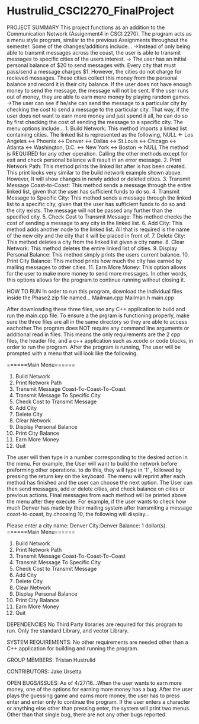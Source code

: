 # Hustrulid_CSCI2270_FinalProject

PROJECT SUMMARY
  This project functions as an addition to the Communication Network (Assignment4 in CSCI 2270). The program acts as a menu style program, similar to the previous Assignments throughout the semester. Some of the changes/additions include...
    ->Instead of only being able to transmit messages across the coast, the user is able to transmit messages to specific cities of the users interest. 
    -> The user has an initial personal balance of $20 to send messages with. Every city that must pass/send a message charges $1. However, the cities do not charge for recieved messages. These cities collect this money from the personal balance and record it in their city balance. If the user does not have enough money to send the message, the message will not be sent. If the user runs out of money, they are able to earn more money by playing random games.
    ->The user can see if he/she can send the message to a particular city by checking the cost to send a message to the particular city. That way, if the user does not want to earn more money and just spend it all, he can do so by first checking the cost of sending the message to a specific city.
  The menu options include...
    1. Build Network: This method imports a linked list containing cities. The linked list is represented as the following,
                NULL <- Los Angeles <-> Phoenix <-> Denver <-> Dallas <-> St.Louis <-> Chicago <-> Atlanta <-> Washington, D.C. <-> New York <-> Boston -> NULL
        The method is REQUIRED for any other operation. Calling the other methods except for exit and check personal balance will result in an error message.
    2. Print Network Path: This method prints the linked list after is has been created. This print looks very similar to the     build network example shown above. However, It will show changes in newly added or deleted cities.
    3. Transmit Message Coast-to-Coast: This method sends a message through the entire linked list, given that the user has     sufficient funds to do so.
    4. Transmit Message to Specific City: This method sends a message through the linked list to a specific city, given        that the user has sufficient funds to do so and the city exists. The message will not be passed any further than       the specified city.
    5. Check Cost to Transmit Message: This method checks the cost of sending a message to any city in the linked list.
    6. Add City: This method adds another node to the linked list. All that is required is the name of the new city and the     city that it will be placed in front of.
    7. Delete City: This method deletes a city from the linked list given a city name.
    8. Clear Network: This method deletes the entire linked list of cities.
    9. Display Personal Balance: This method simply prints the users current balance.
    10. Print City Balance: This method prints how much the city has earned by mailing messages to other cities.
    11. Earn More Money: This option allows for the user to make more money to send more messages. In other words, this        options allows for the program to continue running without closing it. 
    
HOW TO RUN
  In order to run this program, download the individual files inside the Phase2.zip file named...
    Mailman.cpp
    Mailman.h
    main.cpp
  
  After downloading these three files, use any C++ application to build and run the main.cpp file. To ensure a the prgram is functioning properly, make sure the three files are all in the same directory so they are able to access eachother.The program does NOT require any command line arguments or additional read in files. This means the only requirements are the 2 cpp files, the header file, and a c++ application such as xcode or code blocks, in order to run the program. After the program is running, The user will be prompted with a menu that will look like the following.
  
   ======Main Menu======
  1. Build Network
  2. Print Network Path
  3. Transmit Message Coast-To-Coast-To-Coast
  4. Transmit Message To Specific City
  5. Check Cost to Transmit Message
  6. Add City
  7. Delete City
  8. Clear Network
  9. Display Personal Balance
  10. Print City Balance
  11. Earn More Money
  12. Quit
   
  The user will then type in a number corresponding to the desired action in the menu. For example, the User will want to build the network before preforming other operations. to do this, they will type in '1' , followed by pressing the return key on the keyboard. The menu will reprint after each method has finished and the user can choose the next option. The User can then send messages, add or delete cities, and check balance on cities or previous actions. Final messages from each method will be printed above the menu after they execute. For example, if the user wants to check how much Denver has made by their mailing system after transmiting a message coast-to-coast, by choosing 10, the following will display...

  Please enter a city name:
  Denver
  City:Denver
  Balance: 1 dollar(s).
  ======Main Menu======
  1. Build Network
  2. Print Network Path
  3. Transmit Message Coast-To-Coast-To-Coast
  4. Transmit Message To Specific City
  5. Check Cost to Transmit Message
  6. Add City
  7. Delete City
  8. Clear Network
  9. Display Personal Balance
  10. Print City Balance
  11. Earn More Money
  12. Quit
  
DEPENDENCIES
  No Third Party libraries are required for this program to run. Only the standard Library, and vector Library.

SYSTEM REQUIREMENTS:
  No other requirements are needed other than a C++ application for building and running the program.
  
GROUP MEMBERS:
  Tristan Hustrulid
  
CONTRIBUTORS:
  Jake Ursetta
  
OPEN BUGS/ISSUES:
  As of 4/27/16...When the user wants to earn more money, one of the options for earning more money has a bug. After the user plays the guessing game and earns more money, the user has to press enter and enter only to continue the program. If the user enters a character or anything else other than pressing enter, the system will print two menus. Other than that single bug, there are not any other bugs reported. 
